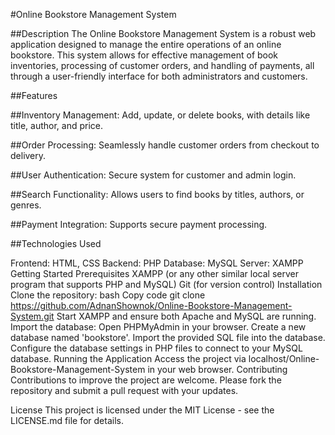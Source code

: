 #Online Bookstore Management System

##Description
The Online Bookstore Management System is a robust web application designed to manage the entire operations of an online bookstore. This system allows for effective management of book inventories, processing of customer orders, and handling of payments, all through a user-friendly interface for both administrators and customers.

##Features

##Inventory Management: Add, update, or delete books, with details like title, author, and price.

##Order Processing: Seamlessly handle customer orders from checkout to delivery.

##User Authentication: Secure system for customer and admin login.

##Search Functionality: Allows users to find books by titles, authors, or genres.

##Payment Integration: Supports secure payment processing.

##Technologies Used

Frontend: HTML, CSS
Backend: PHP
Database: MySQL
Server: XAMPP
Getting Started
Prerequisites
XAMPP (or any other similar local server program that supports PHP and MySQL)
Git (for version control)
Installation
Clone the repository:
bash
Copy code
git clone https://github.com/AdnanShownok/Online-Bookstore-Management-System.git
Start XAMPP and ensure both Apache and MySQL are running.
Import the database:
Open PHPMyAdmin in your browser.
Create a new database named 'bookstore'.
Import the provided SQL file into the database.
Configure the database settings in PHP files to connect to your MySQL database.
Running the Application
Access the project via localhost/Online-Bookstore-Management-System in your web browser.
Contributing
Contributions to improve the project are welcome. Please fork the repository and submit a pull request with your updates.

License
This project is licensed under the MIT License - see the LICENSE.md file for details.
